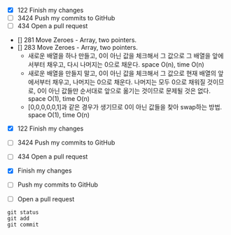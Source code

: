 - [x] 122 Finish my changes
- [ ] 3424 Push my commits to GitHub
- [ ] 434 Open a pull request

- [] 281 Move Zeroes - Array, two pointers.
- [] 283 Move Zeroes - Array, two pointers.
	- 새로운 배열을 하나 만들고, 0이 아닌 값을 체크해서 그 값으로 그 배열을 앞에서부터 채우고, 다시 나머지는 0으로 채운다. space O(n), time O(n)
	- 새로운 배열을 만들지 말고, 0이 아닌 값을 체크해서 그 값으로 현재 배열의 앞에서부터 채우고, 나머지는 0으로 채운다. 나머지는 모두 0으로 채워질 것이므로, 0이 아닌 값들만 순서대로 앞으로 옮기는 것이므로 문제될 것은 없다. space O(1), time O(n)
	- [0,0,0,0,0,1]과 같은 경우가 생기므로 0이 아닌 값들을 찾아 swap하는 방법. space O(1), time O(n)

	
- [x] 122 Finish my changes
- [ ] 3424 Push my commits to GitHub
- [ ] 434 Open a pull request
	
- [x] Finish my changes
- [ ] Push my commits to GitHub
- [ ] Open a pull request
	
```
git status
git add
git commit
```